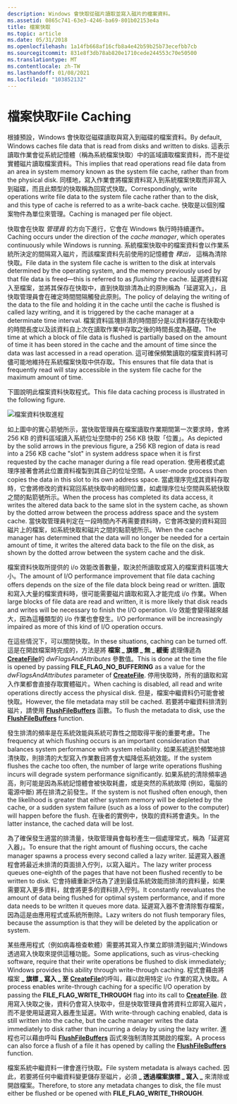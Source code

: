 ```yaml
---
description: Windows 會快取從磁片讀取並寫入磁片的檔案資料。
ms.assetid: 0865c741-63e3-4246-ba69-801b02153e4a
title: 檔案快取
ms.topic: article
ms.date: 05/31/2018
ms.openlocfilehash: 1a14fb668af16cfb8a4e42b59b25b73ecefbb7cb
ms.sourcegitcommit: 831e8f3db78ab820e1710cede244553c70e50500
ms.translationtype: MT
ms.contentlocale: zh-TW
ms.lasthandoff: 01/08/2021
ms.locfileid: "103852132"
---
```

# <a name="file-caching"></a><span data-ttu-id="6edd1-103">檔案快取</span><span class="sxs-lookup"><span data-stu-id="6edd1-103">File Caching</span></span>

<span data-ttu-id="6edd1-104">根據預設，Windows 會快取從磁碟讀取與寫入到磁碟的檔案資料。</span><span class="sxs-lookup"><span data-stu-id="6edd1-104">By default, Windows caches file data that is read from disks and written to disks.</span></span> <span data-ttu-id="6edd1-105">這表示讀取作業會從系統記憶體（稱為系統檔案快取）中的區域讀取檔案資料，而不是從實體磁片讀取檔案資料。</span><span class="sxs-lookup"><span data-stu-id="6edd1-105">This implies that read operations read file data from an area in system memory known as the system file cache, rather than from the physical disk.</span></span> <span data-ttu-id="6edd1-106">同樣地，寫入作業會將檔案資料寫入到系統檔案快取而非寫入到磁碟，而且此類型的快取稱為回寫式快取。</span><span class="sxs-lookup"><span data-stu-id="6edd1-106">Correspondingly, write operations write file data to the system file cache rather than to the disk, and this type of cache is referred to as a write-back cache.</span></span> <span data-ttu-id="6edd1-107">快取是以個別檔案物件為單位來管理。</span><span class="sxs-lookup"><span data-stu-id="6edd1-107">Caching is managed per file object.</span></span>

<span data-ttu-id="6edd1-108">快取會在快取 *管理員* 的方向下進行，它會在 Windows 執行時持續運作。</span><span class="sxs-lookup"><span data-stu-id="6edd1-108">Caching occurs under the direction of the *cache manager*, which operates continuously while Windows is running.</span></span> <span data-ttu-id="6edd1-109">系統檔案快取中的檔案資料會以作業系統所決定的間隔寫入磁片，而該檔案資料先前使用的記憶體會 *釋出，* 這稱為清除快取。</span><span class="sxs-lookup"><span data-stu-id="6edd1-109">File data in the system file cache is written to the disk at intervals determined by the operating system, and the memory previously used by that file data is freed—this is referred to as *flushing* the cache.</span></span> <span data-ttu-id="6edd1-110">延遲將資料寫入至檔案，並將其保存在快取中，直到快取排清為止的原則稱為「延遲寫入」，且快取管理員會在確定時間間隔觸發此原則。</span><span class="sxs-lookup"><span data-stu-id="6edd1-110">The policy of delaying the writing of the data to the file and holding it in the cache until the cache is flushed is called lazy writing, and it is triggered by the cache manager at a determinate time interval.</span></span> <span data-ttu-id="6edd1-111">檔案資料區塊排清的時間部分是以資料儲存在快取中的時間長度以及該資料自上次在讀取作業中存取之後的時間長度為基礎。</span><span class="sxs-lookup"><span data-stu-id="6edd1-111">The time at which a block of file data is flushed is partially based on the amount of time it has been stored in the cache and the amount of time since the data was last accessed in a read operation.</span></span> <span data-ttu-id="6edd1-112">這可確保頻繁讀取的檔案資料將可儘可能地維持在系統檔案快取中供存取。</span><span class="sxs-lookup"><span data-stu-id="6edd1-112">This ensures that file data that is frequently read will stay accessible in the system file cache for the maximum amount of time.</span></span>

<span data-ttu-id="6edd1-113">下圖說明此檔案資料快取程式。</span><span class="sxs-lookup"><span data-stu-id="6edd1-113">This file data caching process is illustrated in the following figure.</span></span>

![檔案資料快取進程](images/fig3.png)

<span data-ttu-id="6edd1-115">如上圖中的實心箭號所示，當快取管理員在檔案讀取作業期間第一次要求時，會將 256 KB 的資料區域讀入系統位址空間中的 256 KB 快取「位置」。</span><span class="sxs-lookup"><span data-stu-id="6edd1-115">As depicted by the solid arrows in the previous figure, a 256 KB region of data is read into a 256 KB cache "slot" in system address space when it is first requested by the cache manager during a file read operation.</span></span> <span data-ttu-id="6edd1-116">使用者模式處理序接著會將此位置資料複製到其自己的位址空間。</span><span class="sxs-lookup"><span data-stu-id="6edd1-116">A user-mode process then copies the data in this slot to its own address space.</span></span> <span data-ttu-id="6edd1-117">當處理序完成其資料存取時，它會將修改的資料寫回系統快取中的相同位置，如處理序位址空間與系統快取之間的點箭號所示。</span><span class="sxs-lookup"><span data-stu-id="6edd1-117">When the process has completed its data access, it writes the altered data back to the same slot in the system cache, as shown by the dotted arrow between the process address space and the system cache.</span></span> <span data-ttu-id="6edd1-118">當快取管理員判定在一段時間內不再需要資料時，它會將改變的資料寫回磁片上的檔案，如系統快取和磁片之間的點箭號所示。</span><span class="sxs-lookup"><span data-stu-id="6edd1-118">When the cache manager has determined that the data will no longer be needed for a certain amount of time, it writes the altered data back to the file on the disk, as shown by the dotted arrow between the system cache and the disk.</span></span>

<span data-ttu-id="6edd1-119">檔案資料快取所提供的 i/o 效能改善數量，取決於所讀取或寫入的檔案資料區塊大小。</span><span class="sxs-lookup"><span data-stu-id="6edd1-119">The amount of I/O performance improvement that file data caching offers depends on the size of the file data block being read or written.</span></span> <span data-ttu-id="6edd1-120">讀取和寫入大量的檔案資料時，很可能需要磁片讀取和寫入才能完成 i/o 作業。</span><span class="sxs-lookup"><span data-stu-id="6edd1-120">When large blocks of file data are read and written, it is more likely that disk reads and writes will be necessary to finish the I/O operation.</span></span> <span data-ttu-id="6edd1-121">I/o 效能會變得越來越大，因為這種類型的 i/o 作業也會發生。</span><span class="sxs-lookup"><span data-stu-id="6edd1-121">I/O performance will be increasingly impaired as more of this kind of I/O operation occurs.</span></span>

<span data-ttu-id="6edd1-122">在這些情況下，可以關閉快取。</span><span class="sxs-lookup"><span data-stu-id="6edd1-122">In these situations, caching can be turned off.</span></span> <span data-ttu-id="6edd1-123">這是在開啟檔案時完成的，方法是將 **檔案 \_ 旗標 \_ 無 \_ 緩衝** 處理傳遞為 [**CreateFile**](/windows/desktop/api/FileAPI/nf-fileapi-createfilea)的 *dwFlagsAndAttributes* 參數值。</span><span class="sxs-lookup"><span data-stu-id="6edd1-123">This is done at the time the file is opened by passing **FILE\_FLAG\_NO\_BUFFERING** as a value for the *dwFlagsAndAttributes* parameter of [**CreateFile**](/windows/desktop/api/FileAPI/nf-fileapi-createfilea).</span></span> <span data-ttu-id="6edd1-124">停用快取時，所有的讀取和寫入作業都會直接存取實體磁片。</span><span class="sxs-lookup"><span data-stu-id="6edd1-124">When caching is disabled, all read and write operations directly access the physical disk.</span></span> <span data-ttu-id="6edd1-125">但是，檔案中繼資料仍可能會被快取。</span><span class="sxs-lookup"><span data-stu-id="6edd1-125">However, the file metadata may still be cached.</span></span> <span data-ttu-id="6edd1-126">若要將中繼資料排清到磁片，請使用 [**FlushFileBuffers**](/windows/desktop/api/FileAPI/nf-fileapi-flushfilebuffers) 函數。</span><span class="sxs-lookup"><span data-stu-id="6edd1-126">To flush the metadata to disk, use the [**FlushFileBuffers**](/windows/desktop/api/FileAPI/nf-fileapi-flushfilebuffers) function.</span></span>

<span data-ttu-id="6edd1-127">發生排清的頻率是在系統效能與系統可靠性之間取得平衡的重要考慮。</span><span class="sxs-lookup"><span data-stu-id="6edd1-127">The frequency at which flushing occurs is an important consideration that balances system performance with system reliability.</span></span> <span data-ttu-id="6edd1-128">如果系統過於頻繁地排清快取，則排清的大型寫入作業數目將會大幅降低系統效能。</span><span class="sxs-lookup"><span data-stu-id="6edd1-128">If the system flushes the cache too often, the number of large write operations flushing incurs will degrade system performance significantly.</span></span> <span data-ttu-id="6edd1-129">如果系統的清除頻率過高，則可能是因為系統記憶體會被快取耗盡，或是突然的系統故障 (例如，電腦的電源中斷) 將在排清之前發生。</span><span class="sxs-lookup"><span data-stu-id="6edd1-129">If the system is not flushed often enough, then the likelihood is greater that either system memory will be depleted by the cache, or a sudden system failure (such as a loss of power to the computer) will happen before the flush.</span></span> <span data-ttu-id="6edd1-130">在後者的實例中，快取的資料將會遺失。</span><span class="sxs-lookup"><span data-stu-id="6edd1-130">In the latter instance, the cached data will be lost.</span></span>

<span data-ttu-id="6edd1-131">為了確保發生適當的排清量，快取管理員會每秒產生一個處理常式，稱為「延遲寫入器」。</span><span class="sxs-lookup"><span data-stu-id="6edd1-131">To ensure that the right amount of flushing occurs, the cache manager spawns a process every second called a lazy writer.</span></span> <span data-ttu-id="6edd1-132">延遲寫入器進程會將最近未排清的頁面排入佇列，以寫入磁片。</span><span class="sxs-lookup"><span data-stu-id="6edd1-132">The lazy writer process queues one-eighth of the pages that have not been flushed recently to be written to disk.</span></span> <span data-ttu-id="6edd1-133">它會持續重新評估為了達到最佳系統效能而排清的資料量，如果需要寫入更多資料，就會將更多的資料排入佇列。</span><span class="sxs-lookup"><span data-stu-id="6edd1-133">It constantly reevaluates the amount of data being flushed for optimal system performance, and if more data needs to be written it queues more data.</span></span> <span data-ttu-id="6edd1-134">延遲寫入器不會清除暫存檔案，因為這是由應用程式或系統所刪除。</span><span class="sxs-lookup"><span data-stu-id="6edd1-134">Lazy writers do not flush temporary files, because the assumption is that they will be deleted by the application or system.</span></span>

<span data-ttu-id="6edd1-135">某些應用程式（例如病毒檢查軟體）需要將其寫入作業立即排清到磁片;Windows 透過寫入快取來提供這種功能。</span><span class="sxs-lookup"><span data-stu-id="6edd1-135">Some applications, such as virus-checking software, require that their write operations be flushed to disk immediately; Windows provides this ability through write-through caching.</span></span> <span data-ttu-id="6edd1-136">程式會藉由將檔案 **\_ 旗標 \_ 寫入 \_ 至** [**CreateFile**](/windows/desktop/api/FileAPI/nf-fileapi-createfilea)的呼叫，藉以啟用特定 i/o 作業的寫入快取。</span><span class="sxs-lookup"><span data-stu-id="6edd1-136">A process enables write-through caching for a specific I/O operation by passing the **FILE\_FLAG\_WRITE\_THROUGH** flag into its call to [**CreateFile**](/windows/desktop/api/FileAPI/nf-fileapi-createfilea).</span></span> <span data-ttu-id="6edd1-137">啟用寫入快取之後，資料仍會寫入快取中，但是快取管理員會將資料立即寫入磁片，而不是使用延遲寫入器產生延遲。</span><span class="sxs-lookup"><span data-stu-id="6edd1-137">With write-through caching enabled, data is still written into the cache, but the cache manager writes the data immediately to disk rather than incurring a delay by using the lazy writer.</span></span> <span data-ttu-id="6edd1-138">進程也可以藉由呼叫 [**FlushFileBuffers**](/windows/desktop/api/FileAPI/nf-fileapi-flushfilebuffers) 函式來強制清除其開啟的檔案。</span><span class="sxs-lookup"><span data-stu-id="6edd1-138">A process can also force a flush of a file it has opened by calling the [**FlushFileBuffers**](/windows/desktop/api/FileAPI/nf-fileapi-flushfilebuffers) function.</span></span>

<span data-ttu-id="6edd1-139">檔案系統中繼資料一律會進行快取。</span><span class="sxs-lookup"><span data-stu-id="6edd1-139">File system metadata is always cached.</span></span> <span data-ttu-id="6edd1-140">因此，若要將任何中繼資料變更儲存至磁片，必須 **\_ 透過檔案旗標 \_ 寫入 \_** 來清除或開啟檔案。</span><span class="sxs-lookup"><span data-stu-id="6edd1-140">Therefore, to store any metadata changes to disk, the file must either be flushed or be opened with **FILE\_FLAG\_WRITE\_THROUGH**.</span></span>

 

 



